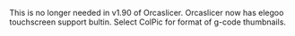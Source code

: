 This is no longer needed in v1.90 of Orcaslicer. Orcaslicer now has elegoo touchscreen support bultin. Select ColPic for format of g-code thumbnails.
